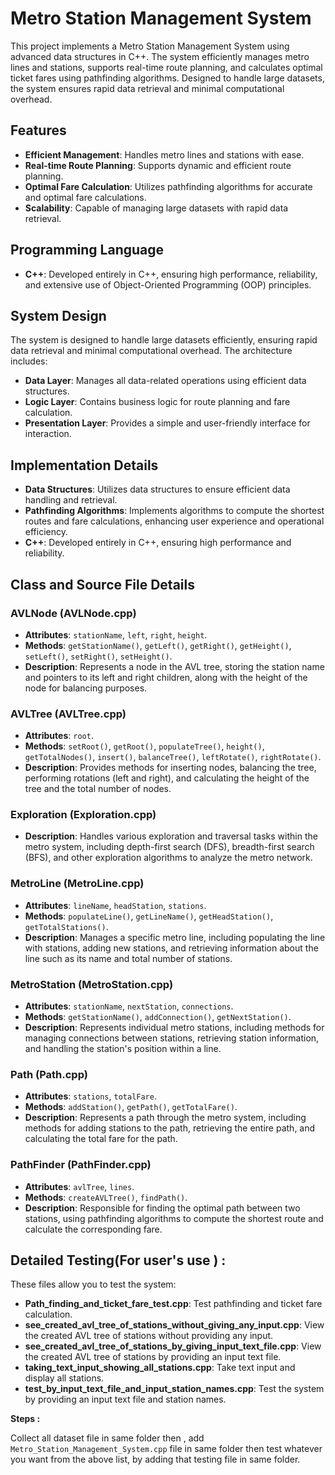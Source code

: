 # Metro Station Management System

This project implements a Metro Station Management System using advanced data structures in C++. The system efficiently manages metro lines and stations, supports real-time route planning, and calculates optimal ticket fares using pathfinding algorithms. Designed to handle large datasets, the system ensures rapid data retrieval and minimal computational overhead.

## Features

- **Efficient Management**: Handles metro lines and stations with ease.
- **Real-time Route Planning**: Supports dynamic and efficient route planning.
- **Optimal Fare Calculation**: Utilizes pathfinding algorithms for accurate and optimal fare calculations.
- **Scalability**: Capable of managing large datasets with rapid data retrieval.

## Programming Language

- **C++**: Developed entirely in C++, ensuring high performance, reliability, and extensive use of Object-Oriented Programming (OOP) principles.

## System Design

The system is designed to handle large datasets efficiently, ensuring rapid data retrieval and minimal computational overhead. The architecture includes:

- **Data Layer**: Manages all data-related operations using efficient data structures.
- **Logic Layer**: Contains business logic for route planning and fare calculation.
- **Presentation Layer**: Provides a simple and user-friendly interface for interaction.

## Implementation Details

- **Data Structures**: Utilizes data structures to ensure efficient data handling and retrieval.
- **Pathfinding Algorithms**: Implements algorithms to compute the shortest routes and fare calculations, enhancing user experience and operational efficiency.
- **C++**: Developed entirely in C++, ensuring high performance and reliability.

## Class and Source File Details

### AVLNode (AVLNode.cpp)

- **Attributes**: `stationName`, `left`, `right`, `height`.
- **Methods**: `getStationName()`, `getLeft()`, `getRight()`, `getHeight()`, `setLeft()`, `setRight()`, `setHeight()`.
- **Description**: Represents a node in the AVL tree, storing the station name and pointers to its left and right children, along with the height of the node for balancing purposes.

### AVLTree (AVLTree.cpp)

- **Attributes**: `root`.
- **Methods**: `setRoot()`, `getRoot()`, `populateTree()`, `height()`, `getTotalNodes()`, `insert()`, `balanceTree()`, `leftRotate()`, `rightRotate()`.
- **Description**: Provides methods for inserting nodes, balancing the tree, performing rotations (left and right), and calculating the height of the tree and the total number of nodes.

### Exploration (Exploration.cpp)

- **Description**: Handles various exploration and traversal tasks within the metro system, including depth-first search (DFS), breadth-first search (BFS), and other exploration algorithms to analyze the metro network.

### MetroLine (MetroLine.cpp)

- **Attributes**: `lineName`, `headStation`, `stations`.
- **Methods**: `populateLine()`, `getLineName()`, `getHeadStation()`, `getTotalStations()`.
- **Description**: Manages a specific metro line, including populating the line with stations, adding new stations, and retrieving information about the line such as its name and total number of stations.

### MetroStation (MetroStation.cpp)

- **Attributes**: `stationName`, `nextStation`, `connections`.
- **Methods**: `getStationName()`, `addConnection()`, `getNextStation()`.
- **Description**: Represents individual metro stations, including methods for managing connections between stations, retrieving station information, and handling the station's position within a line.

### Path (Path.cpp)

- **Attributes**: `stations`, `totalFare`.
- **Methods**: `addStation()`, `getPath()`, `getTotalFare()`.
- **Description**: Represents a path through the metro system, including methods for adding stations to the path, retrieving the entire path, and calculating the total fare for the path.

### PathFinder (PathFinder.cpp)

- **Attributes**: `avlTree`, `lines`.
- **Methods**: `createAVLTree()`, `findPath()`.
- **Description**: Responsible for finding the optimal path between two stations, using pathfinding algorithms to compute the shortest route and calculate the corresponding fare.

## Detailed Testing(For user's use ) :

These files allow you to test the system:

- **Path_finding_and_ticket_fare_test.cpp**: Test pathfinding and ticket fare calculation.
- **see_created_avl_tree_of_stations_without_giving_any_input.cpp**: View the created AVL tree of stations without providing any input.
- **see_created_avl_tree_of_stations_by_giving_input_text_file.cpp**: View the created AVL tree of stations by providing an input text file.
- **taking_text_input_showing_all_stations.cpp**: Take text input and display all stations.
- **test_by_input_text_file_and_input_station_names.cpp**: Test the system by providing an input text file and station names.

**Steps :**

Collect all dataset file in same folder then , add `Metro_Station_Management_System.cpp` file in same folder then test whatever you want from the above list, by adding that testing file in same folder.

